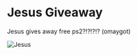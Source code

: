 # Jesus Giveaway

Jesus gives away free ps2?!?!?!?
(omaygot)

![Jesus](https://github.com/Mishimam/jesus-giveaway/assets/111745275/add5bbca-bf94-4438-9a0b-8a0ed7b771ed)
